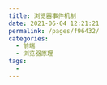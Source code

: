 ```yaml
---
title: 浏览器事件机制
date: 2021-06-04 12:21:21
permalink: /pages/f96432/
categories:
  - 前端
  - 浏览器原理
tags:
  - 
---
```

